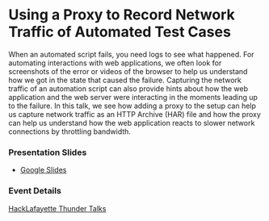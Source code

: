 # Using a Proxy to Record Network Traffic of Automated Test Cases

When an automated script fails, you need logs to see what happened. For automating interactions with web applications, we often look for screenshots of the error or videos of the browser to help us understand how we got in the state that caused the failure. Capturing the network traffic of an automation script can also provide hints about how the web application and the web server were interacting in the moments leading up to the failure. In this talk, we see how adding a proxy to the setup can help us capture network traffic as an HTTP Archive (HAR) file and how the proxy can help us understand how the web application reacts to slower network connections by throttling bandwidth.

### Presentation Slides
* [Google Slides](https://docs.google.com/presentation/d/1knbAAkQ6swHLde8XP2FmZtA8X9MSN5a4fZ0SWD7mzWs/edit?usp=sharing)

### Event Details

[HackLafayette Thunder Talks](https://www.meetup.com/hacklafayette/events/267711894/)
